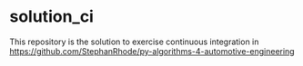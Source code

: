# solution_ci
This repository is the solution to exercise continuous integration in 
https://github.com/StephanRhode/py-algorithms-4-automotive-engineering
